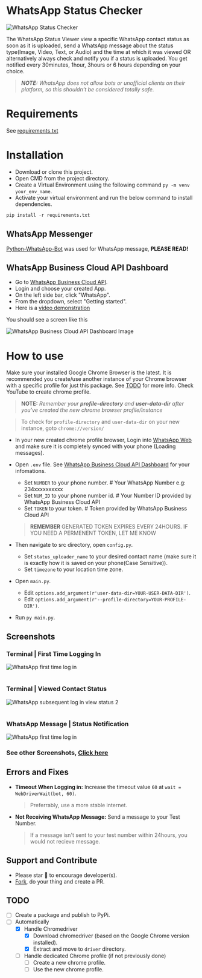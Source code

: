 # WhatsApp Status Checker

![WhatsApp Status Checker](static/images/WhatsApp%20Status%20Checker.png)

The WhatsApp Status Viewer view a specific WhatsApp contact status as soon as it is uploaded, send a WhatsApp message about the status type(Image, Video, Text, or  Audio) and the time at which it was viewed OR alternatively always check and notify you if a status is uploaded. You get notified every 30minutes, 1hour, 3hours or 6 hours depending on your choice.

> _**NOTE:** WhatsApp does not allow bots or unofficial clients on their platform, so this shouldn't be considered totally safe._

# Requirements

See [requirements.txt]


# Installation
  - Download or clone this project.
  - Open CMD from the project directory.
  - Create a Virtual Environment using the following command `py -m venv your_env_name`.
  - Activate your virtual environment and run the below command to install dependencies.

```python
pip install -r requirements.txt
```

## WhatsApp Messenger

[Python-WhatsApp-Bot] was used for WhatsApp message, **PLEASE READ!**

## WhatsApp Business Cloud API Dashboard
  - Go to [WhatsApp Business Cloud API].
  - Login and choose your created App.
  - On the left side bar, click "WhatsApp".
  - From the dropdown, select "Getting started".
  - Here is a [video demonstration](https://youtu.be/yQZsrGnJfcg)

You should see a screen like this 

![WhatsApp Business Cloud API Dashboard Image](static/images/WhatsApp%20Business%20Cloud%20API%20Dashboard.png)

# How to use

Make sure your installed Google Chrome Browser is the latest. It is recommended you create/use another instance of your Chrome browser with a specific profile for just this package. See [TODO] for more info. Check YouTube to create chrome profile. 
    
> **NOTE:** *Remember your **profile-directory** and **user-data-dir** after you've created the new chrome browser profile/instance*

> To check for `profile-directory` and `user-data-dir` on your new instance, goto `chrome://version/`

  - In your new created chrome profile browser, Login into [WhatsApp Web] and make sure it is completely synced with your phone (Loading messages).
  
  - Open `.env` file. See [WhatsApp Business Cloud API Dashboard] for your infomations.
    - Set `NUMBER` to your phone number. # Your WhatsApp Number e.g: 234xxxxxxxxxx
    - Set `NUM_ID` to your phone number id. # Your Number ID provided by WhatsApp Business Cloud API
    - Set `TOKEN` to your token. # Token provided by WhatsApp Business Cloud API
    > **REMEMBER** GENERATED TOKEN EXPIRES EVERY 24HOURS. IF YOU NEED A PERMENENT TOKEN, LET ME KNOW

  - Then navigate to src directory, open `config.py`.
    - Set `status_uploader_name` to your desired contact name (make sure it is exactly how it is saved on your phone(Case Sensitive)).
    - Set `timezone` to your location time zone.

  - Open `main.py`.
    - Edit `options.add_argument(r'user-data-dir=YOUR-USER-DATA-DIR')`.
    - Edit `options.add_argument(r'--profile-directory=YOUR-PROFILE-DIR')`.
  
  - Run `py main.py`.

## Screenshots

### Terminal | First Time Logging In
![WhatsApp first time log in](static/images/WhatsApp%20first%20time%20log%20in.png)
#
### Terminal | Viewed Contact Status 
![WhatsApp subsequent log in view status 2](static/images/WhatsApp%20subsequent%20log%20in%20view%20status%202.png)
#
### WhatsApp Message | Status Notification
![WhatsApp first time log in](static/images/WhatsApp%20Notification%20Status%20Message.png)
### See other Screenshots, [Click here](static/images)

## Errors and Fixes

- **Timeout When Logging in:** Increase the timeout value `60` at `wait = WebDriverWait(bot, 60)`.
  > Preferrably, use a more stable internet.
- **Not Receiving WhatsApp Message:** Send a message to your Test Number.
  > If a message isn't sent to your test number within 24hours, you would not recieve message.

## Support and Contribute
- Please star 🌟 to encourage developer(s).
- [Fork], do your thing and create a PR.

## TODO
- [ ] Create a package and publish to PyPi.
- [ ] Automatically
  - [x] Handle Chromedriver
    - [x] Download chromedriver (based on the Google Chrome version installed).
    - [x] Extract and move to `driver` directory.
  - [ ] Handle dedicated Chrome profile (if not previously done)
    - [ ] Create a new chrome profile.
    - [ ] Use the new chrome profile.

[requirements.txt]: <requirements.txt>
[WhatsApp Web]: <https://web.whatsapp.com/>
[Fork]: <https://github.com/KrAsH-CoD3/WhatsApp-Status-Checker/fork/>
[Python-WhatsApp-Bot]: <https://github.com/Radi-dev/python-whatsapp-bot/>
[ChromeDriver]: <https://googlechromelabs.github.io/chrome-for-testing/>
[WhatsApp Business Cloud API]: <https://developers.facebook.com/products/whatsapp/>
[WhatsApp Business Cloud API Dashboard]: <README.md#WhatsApp-Business-Cloud-API-Dashboard>
[Todo]: <README.md#TODO>
